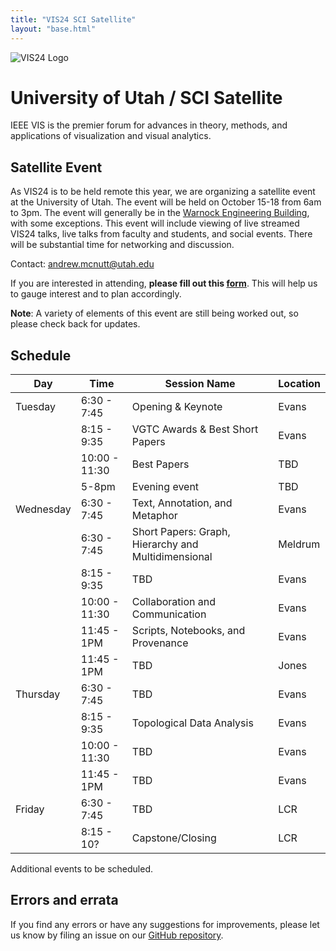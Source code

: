 ```yaml
---
title: "VIS24 SCI Satellite"
layout: "base.html"
---
```


![VIS24 Logo](/assets/logo.png)

# University of Utah / SCI Satellite

IEEE VIS is the premier forum for advances in theory, methods, and applications of visualization and visual analytics.

## Satellite Event

As VIS24 is to be held remote this year, we are organizing a satellite event at the University of Utah. The event will be held on October 15-18 from 6am to 3pm. The event will generally be in the [Warnock Engineering Building](<https://www.google.com/maps/place/Warnock+Engineering+Building+(WEB)/@40.7677631,-111.8474332,17z/data=!3m1!4b1!4m6!3m5!1s0x87525f91e2e11b31:0x66eb3e5e585fbdd4!8m2!3d40.7677631!4d-111.8448583!16s%2Fg%2F1yl498l5s?entry=ttu&g_ep=EgoyMDI0MTAwMi4xIKXMDSoASAFQAw%3D%3D>), with some exceptions. This event will include viewing of live streamed VIS24 talks, live talks from faculty and students, and social events. There will be substantial time for networking and discussion.

Contact: [andrew.mcnutt@utah.edu](mailto:andrew.mcnutt@utah.edu)

If you are interested in attending, **please fill out this [form](https://forms.gle/Mb1hSye7jD4diFTo6)**. This will help us to gauge interest and to plan accordingly.

**Note**: A variety of elements of this event are still being worked out, so please check back for updates.

## Schedule

| Day       | Time          | Session Name                                        | Location |
| --------- | ------------- | --------------------------------------------------- | -------- |
| Tuesday   | 6:30 - 7:45   | Opening & Keynote                                   | Evans    |
|           | 8:15 - 9:35   | VGTC Awards & Best Short Papers                     | Evans    |
|           | 10:00 - 11:30 | Best Papers                                         | TBD      |
|           | 5-8pm         | Evening event                                       | TBD      |
| Wednesday | 6:30 - 7:45   | Text, Annotation, and Metaphor                      | Evans    |
|           | 6:30 - 7:45   | Short Papers: Graph, Hierarchy and Multidimensional | Meldrum  |
|           | 8:15 - 9:35   | TBD                                                 | Evans    |
|           | 10:00 - 11:30 | Collaboration and Communication                     | Evans    |
|           | 11:45 - 1PM   | Scripts, Notebooks, and Provenance                  | Evans    |
|           | 11:45 - 1PM   | TBD                                                 | Jones    |
| Thursday  | 6:30 - 7:45   | TBD                                                 | Evans    |
|           | 8:15 - 9:35   | Topological Data Analysis                           | Evans    |
|           | 10:00 - 11:30 | TBD                                                 | Evans    |
|           | 11:45 - 1PM   | TBD                                                 | Evans    |
| Friday    | 6:30 - 7:45   | TBD                                                 | LCR      |
|           | 8:15 - 10?    | Capstone/Closing                                    | LCR      |

Additional events to be scheduled.

## Errors and errata

If you find any errors or have any suggestions for improvements, please let us know by filing an issue on our [GitHub repository](https://github.com/mcnuttandrew/vis24-utah-satellite/).

